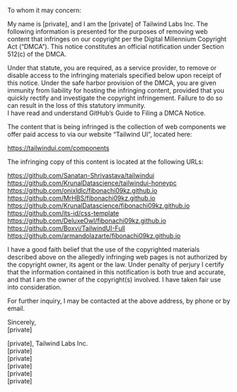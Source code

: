 To whom it may concern:

My name is [private], and I am the [private] of Tailwind Labs Inc. The following information is presented for the purposes of removing web content that infringes on our copyright per the Digital Millennium Copyright Act (“DMCA”). This notice constitutes an official notification under Section 512(c) of the DMCA.

Under that statute, you are required, as a service provider, to remove or disable access to the infringing materials specified below upon receipt of this notice. Under the safe harbor provision of the DMCA, you are given immunity from liability for hosting the infringing content, provided that you quickly rectify and investigate the copyright infringement. Failure to do so can result in the loss of this statutory immunity.    
I have read and understand GitHub’s Guide to Filing a DMCA Notice.

The content that is being infringed is the collection of web components we offer paid access to via our website “Tailwind UI”, located here:

https://tailwindui.com/components

The infringing copy of this content is located at the following URLs:

https://github.com/Sanatan-Shrivastava/tailwindui  
https://github.com/KrunalDatascience/tailwindui-honeypc  
https://github.com/onixldlc/fibonachi09kz.github.io  
https://github.com/MrHBS/fibonachi09kz.github.io  
https://github.com/KrunalDatascience/fibonachi09kz.github.io  
https://github.com/its-id/css-template  
https://github.com/DeluxeOwl/fibonachi09kz.github.io  
https://github.com/Boxvi/TailwindUI-Full  
https://github.com/armandolazarte/fibonachi09kz.github.io

I have a good faith belief that the use of the copyrighted materials described above on the allegedly infringing web pages is not authorized by the copyright owner, its agent or the law. Under penalty of perjury I certify that the information contained in this notification is both true and accurate, and that I am the owner of the copyright(s) involved. I have taken fair use into consideration.

For further inquiry, I may be contacted at the above address, by phone or by email.

Sincerely,  
[private]

[private], Tailwind Labs Inc.  
[private]  
[private]  
[private]  
[private]  
[private]  
